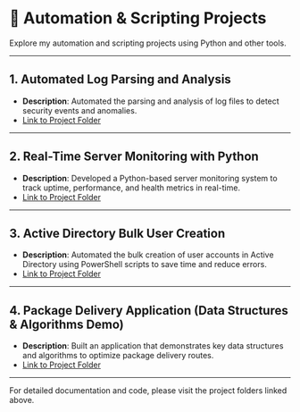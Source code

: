 # 🤖 Automation & Scripting Projects

Explore my automation and scripting projects using Python and other tools.

---

## 1. **Automated Log Parsing and Analysis**
   - **Description**: Automated the parsing and analysis of log files to detect security events and anomalies.
   - [Link to Project Folder](./automated-log-parsing-analysis.md)

---

## 2. **Real-Time Server Monitoring with Python**
   - **Description**: Developed a Python-based server monitoring system to track uptime, performance, and health metrics in real-time.
   - [Link to Project Folder](./real-time-server-monitoring-python.md)

---

## 3. **Active Directory Bulk User Creation**
   - **Description**: Automated the bulk creation of user accounts in Active Directory using PowerShell scripts to save time and reduce errors.
   - [Link to Project Folder](./active-directory-bulk-user-creation.md)

---

## 4. **Package Delivery Application (Data Structures & Algorithms Demo)**
   - **Description**: Built an application that demonstrates key data structures and algorithms to optimize package delivery routes.
   - [Link to Project Folder](./package-delivery-application.md)

---

For detailed documentation and code, please visit the project folders linked above.
